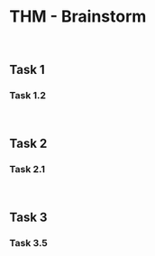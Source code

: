 # THM - Brainstorm

<br>

## Task 1

### Task 1.2

> 

<br>

## Task 2

### Task 2.1

> 

<br>

## Task 3

### Task 3.5

> 

<br>

